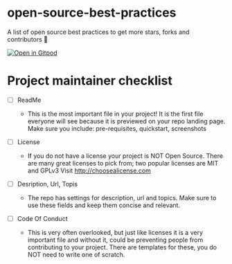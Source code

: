 # open-source-best-practices
A list of open source best practices to get more stars, forks and contributors 🥳

[![Open in Gitpod](https://gitpod.io/button/open-in-gitpod.svg)](https://gitpod.io/#https://github.com/krishguptadev/open-source-best-practices)

# Project maintainer checklist
- [ ] ReadMe
  * This is the most important file in your project! It is the first file
  everyone will see because it is previewed on your repo landing
  page. Make sure you include: pre-requisites, quickstart,
  screenshots

- [ ] License
  * If you do not have a license your project is NOT Open Source.
There are many great licenses to pick from; two popular licenses
are MIT and GPLv3
Visit http://choosealicense.com

- [ ] Desription, Url, Topis
  * The repo has settings for description, url and topics. Make sure to
use these fields and keep them concise and relevant.


- [ ] Code Of Conduct
  * This is very often overlooked, but just like licenses it is a very
important file and without it, could be preventing people from
contributing to your project. There are templates for these, you do
NOT need to write one of scratch.

